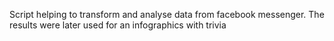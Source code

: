 Script helping to transform and analyse data from facebook messenger. The results were later used for an infographics with trivia
